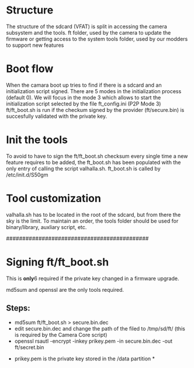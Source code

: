 # Structure
The structure of the sdcard (VFAT) is split in accessing the camera subsystem and the tools.
ft folder, used by the camera to update the firmware or getting access to the system
tools folder, used by our modders to support new features

# Boot flow
When the camara boot up tries to find if there is a sdcard and an initialization script signed.
There are 5 modes in the initialization process (default 0). 
We will focus in the mode 3 which allows to start the initialization script selected by the file ft_config.ini (P2P Mode 3)
ft/ft_boot.sh is run if the checkum signed by the provider (ft/secure.bin) is succesfully validated with the private key.

# Init the tools
To avoid to have to sign the ft/ft_boot.sh checksum every single time a new feature requires to be added, the ft_boot.sh has been
populated with the only entry of calling the script valhalla.sh.
ft_boot.sh is called by /etc/init.d/S50gm

# Tool customization
valhalla.sh has to be located in the root of the sdcard, but from there the sky is the limit. To maintain an order, the tools folder
should be used for binary/library, auxliary script, etc.


############################################
# Signing ft/ft_boot.sh
This is **only**6
required if the private key changed in a firmware upgrade.

md5sum and openssl are the only tools required.
## Steps:
- md5sum ft/ft_boot.sh > secure.bin.dec
- edit secure.bin.dec and change the path of the filed to /tmp/sd/ft/ (this is required by the Camera Core script)
- openssl rsautl -encrypt -inkey prikey.pem -in secure.bin.dec -out ft/secret.bin

* prikey.pem is the private key stored in the /data partition *

